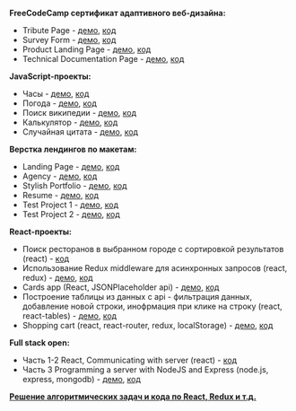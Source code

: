 **FreeCodeCamp сертификат адаптивного веб-дизайна:**
* Tribute Page - [демо](https://bpedley.github.io/FCC/Tribute%20page/), [код](https://github.com/Bpedley/Bpedley.github.io/tree/master/FCC/Tribute%20page)
* Survey Form - [демо](https://bpedley.github.io//FCC/Survey%20page/), [код](https://github.com/Bpedley/Bpedley.github.io/tree/master/FCC/Survey%20page)
* Product Landing Page - [демо](https://bpedley.github.io//FCC/Product%20page/), [код](https://github.com/Bpedley/Bpedley.github.io/tree/master/FCC/Product%20page)
* Technical Documentation Page - [демо](https://bpedley.github.io/FCC/Documentation%20page/index.html), [код](https://github.com/Bpedley/Bpedley.github.io/tree/master/FCC/Documentation%20page)

**JavaScript-проекты:**
* Часы - [демо](https://bpedley.github.io/Other%20projects/Clocks-JS/), [код](https://github.com/Bpedley/Bpedley.github.io/tree/master/Other%20projects/Clocks-JS)
* Погода - [демо](https://bpedley.github.io/Other%20projects/Weather%20app/), [код](https://github.com/Bpedley/Bpedley.github.io/tree/master/Other%20projects/Weather%20app)
* Поиск википедии - [демо](https://bpedley.github.io/Other%20projects/Wikipedia/), [код](https://github.com/Bpedley/Bpedley.github.io/tree/master/Other%20projects/Wikipedia)
* Калькулятор - [демо](https://bpedley.github.io/Other%20projects/Calculator/), [код](https://github.com/Bpedley/Bpedley.github.io/tree/master/Other%20projects/Calculator)
* Случайная цитата - [демо](https://bpedley.github.io/Other%20projects/Random%20quote/), [код](https://github.com/Bpedley/Bpedley.github.io/tree/master/Other%20projects/Random%20quote)

**Верстка лендингов по макетам:**
* Landing Page - [демо](https://bpedley.github.io/Pages%20from%20templates/1/), [код](https://github.com/Bpedley/Bpedley.github.io/tree/master/Pages%20from%20templates/1)
* Agency - [демо](https://bpedley.github.io/Pages%20from%20templates/2/), [код](https://github.com/Bpedley/Bpedley.github.io/tree/master/Pages%20from%20templates/2)
* Stylish Portfolio - [демо](https://bpedley.github.io/Pages%20from%20templates/3/), [код](https://github.com/Bpedley/Bpedley.github.io/tree/master/Pages%20from%20templates/3)
* Resume - [демо](https://bpedley.github.io/Pages%20from%20templates/4/), [код](https://github.com/Bpedley/Bpedley.github.io/tree/master/Pages%20from%20templates/4)
* Test Project 1 - [демо](https://bpedley.github.io/Test/), [код](https://github.com/Bpedley/Bpedley.github.io/tree/master/Test)
* Test Project 2 - [демо](https://bpedley.github.io/Test-2/), [код](https://github.com/Bpedley/Test-2)

**React-проекты:**
* Поиск ресторанов в выбранном городе с сортировкой результатов (react) - [код](https://github.com/Bpedley/Bpedley.github.io/tree/master/ravenous)
* Использование Redux middleware для асинхронных запросов (react, redux) - [демо](https://bpedley.github.io/Redux-use-examples/), [код](https://github.com/Bpedley/Redux-use-examples)
* Cards app (React, JSONPlaceholder api) - [демо](https://bpedley.github.io/jsonplaceholder-api-cards/), [код](https://github.com/Bpedley/jsonplaceholder-api-cards)
* Построение таблицы из данных с api - фильтрация данных, добавление новой строки, инофрмация при клике на строку (react, react-tables) - [демо](https://bpedley.github.io/frontend-javascript-test/), [код](https://github.com/Bpedley/frontend-javascript-test)
* Shopping cart (react, react-router, redux, localStorage) - [демо](http://bpedley.github.io/shopping-cart), [код](https://github.com/Bpedley/shopping-cart)

**Full stack open:**
* Часть 1-2 React, Communicating with server (react) - [код](https://github.com/Bpedley/fullstackopen)
* Часть 3 Programming a server with NodeJS and Express (node.js, express, mongodb) - [демо](https://limitless-atoll-76582.herokuapp.com/), [код](https://github.com/Bpedley/part3_phonebook)

**[Решение алгоритмических задач и кода по React, Redux и т.д.](https://github.com/Bpedley/JS-exercises)**
